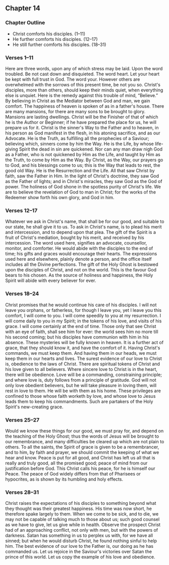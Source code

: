 ## Chapter 14

### Chapter Outline

- Christ comforts his disciples. (1–11)
- He further comforts his disciples. (12–17)
- He still further comforts his disciples. (18–31)

### Verses 1–11

Here are three words, upon any of which stress may be laid. Upon the word troubled. Be not cast down and disquieted. The word heart. Let your heart be kept with full trust in God. The word your. However others are overwhelmed with the sorrows of this present time, be not you so. Christ's disciples, more than others, should keep their minds quiet, when everything else is unquiet. Here is the remedy against this trouble of mind, “Believe.” By believing in Christ as the Mediator between God and man, we gain comfort. The happiness of heaven is spoken of as in a father's house. There are many mansions, for there are many sons to be brought to glory. Mansions are lasting dwellings. Christ will be the Finisher of that of which he is the Author or Beginner; if he have prepared the place for us, he will prepare us for it. Christ is the sinner's Way to the Father and to heaven, in his person as God manifest in the flesh, in his atoning sacrifice, and as our Advocate. He is the Truth, as fulfilling all the prophecies of a Saviour; believing which, sinners come by him the Way. He is the Life, by whose life-giving Spirit the dead in sin are quickened. Nor can any man draw nigh God as a Father, who is not quickened by Him as the Life, and taught by Him as the Truth, to come by Him as the Way. By Christ, as the Way, our prayers go to God, and his blessings come to us; this is the Way that leads to rest, the good old Way. He is the Resurrection and the Life. All that saw Christ by faith, saw the Father in Him. In the light of Christ's doctrine, they saw God as the Father of lights; and in Christ's miracles, they saw God as the God of power. The holiness of God shone in the spotless purity of Christ's life. We are to believe the revelation of God to man in Christ; for the works of the Redeemer show forth his own glory, and God in him.

### Verses 12–17

Whatever we ask in Christ's name, that shall be for our good, and suitable to our state, he shall give it to us. To ask in Christ's name, is to plead his merit and intercession, and to depend upon that plea. The gift of the Spirit is a fruit of Christ's mediation, bought by his merit, and received by his intercession. The word used here, signifies an advocate, counsellor, monitor, and comforter. He would abide with the disciples to the end of time; his gifts and graces would encourage their hearts. The expressions used here and elsewhere, plainly denote a person, and the office itself includes all the Divine perfections. The gift of the Holy Ghost is bestowed upon the disciples of Christ, and not on the world. This is the favour God bears to his chosen. As the source of holiness and happiness, the Holy Spirit will abide with every believer for ever.

### Verses 18–24

Christ promises that he would continue his care of his disciples. I will not leave you orphans, or fatherless, for though I leave you, yet I leave you this comfort, I will come to you. I will come speedily to you at my resurrection. I will come daily to you in my Spirit; in the tokens of his love, and visits of his grace. I will come certainly at the end of time. Those only that see Christ with an eye of faith, shall see him for ever: the world sees him no more till his second coming; but his disciples have communion with him in his absence. These mysteries will be fully known in heaven. It is a further act of grace, that they should know it, and have the comfort of it. Having Christ's commands, we must keep them. And having them in our heads, we must keep them in our hearts and lives. The surest evidence of our love to Christ is, obedience to the laws of Christ. There are spiritual tokens of Christ and his love given to all believers. Where sincere love to Christ is in the heart, there will be obedience. Love will be a commanding, constraining principle; and where love is, duty follows from a principle of gratitude. God will not only love obedient believers, but he will take pleasure in loving them, will rest in love to them. He will be with them as his home. These privileges are confined to those whose faith worketh by love, and whose love to Jesus leads them to keep his commandments. Such are partakers of the Holy Spirit's new-creating grace.

### Verses 25–27

Would we know these things for our good, we must pray for, and depend on the teaching of the Holy Ghost; thus the words of Jesus will be brought to our remembrance, and many difficulties be cleared up which are not plain to others. To all the saints, the Spirit of grace is given to be a remembrancer, and to him, by faith and prayer, we should commit the keeping of what we hear and know. Peace is put for all good, and Christ has left us all that is really and truly good, all the promised good; peace of mind from our justification before God. This Christ calls his peace, for he is himself our Peace. The peace of God widely differs from that of Pharisees or hypocrites, as is shown by its humbling and holy effects.

### Verses 28–31

Christ raises the expectations of his disciples to something beyond what they thought was their greatest happiness. His time was now short, he therefore spake largely to them. When we come to be sick, and to die, we may not be capable of talking much to those about us; such good counsel as we have to give, let us give while in health. Observe the prospect Christ had of an approaching conflict, not only with men, but with the powers of darkness. Satan has something in us to perplex us with, for we have all sinned; but when he would disturb Christ, he found nothing sinful to help him. The best evidence of our love to the Father is, our doing as he has commanded us. Let us rejoice in the Saviour's victories over Satan the prince of this world. Let us copy the example of his love and obedience.


